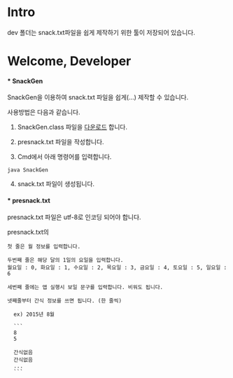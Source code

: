 # Intro

dev 폴더는 snack.txt파일을 쉽게 제작하기 위한 툴이 저장되어 있습니다.

# Welcome, Developer

#### * SnackGen

  SnackGen을 이용하여 snack.txt 파일을 쉽게(...) 제작할 수 있습니다.
  
  사용방법은 다음과 같습니다.
  
  1. SnackGen.class 파일을 [다운로드](https://raw.githubusercontent.com/komst/AND-TS/master/dev/SnackGen.class) 합니다.
  
  2. presnack.txt 파일을 작성합니다.
  
  3. Cmd에서 아래 명령어를 입력합니다.
  
  ```
  java SnackGen
  ```
  
  4. snack.txt 파일이 생성됩니다.
    
#### * presnack.txt

  presnack.txt 파일은 utf-8로 인코딩 되어야 합니다.
  
  presnack.txt의
  
    첫 줄은 월 정보를 입력합니다.
  
    두번째 줄은 해당 달의 1일의 요일을 입력합니다.
    월요일 : 0, 화요일 : 1, 수요일 : 2, 목요일 : 3, 금요일 : 4, 토요일 : 5, 일요일 : 6
    
    세번째 줄에는 앱 실행시 보일 문구를 입력합니다. 비워도 됩니다.
    
    넷째줄부터 간식 정보를 쓰면 됩니다. (한 줄씩)
      
      ex) 2015년 8월
      
      ```
      8
      5
      
      간식없음
      간식없음
      ...
      ```
